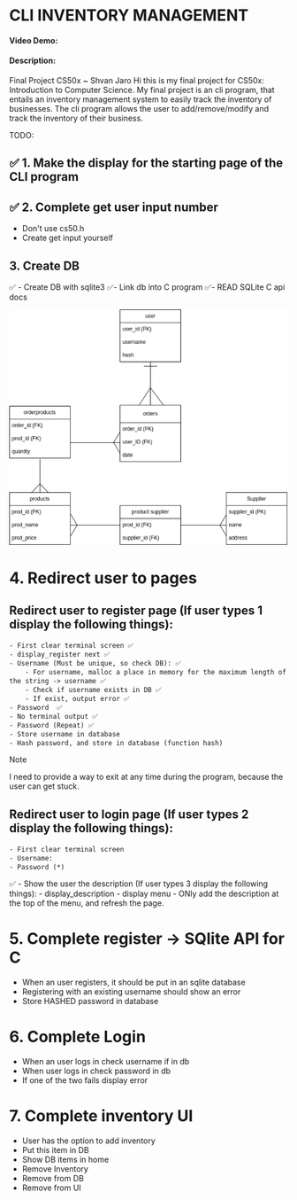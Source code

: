 # CLI INVENTORY MANAGEMENT
#### Video Demo: <URL HERE>
#### Description: 
Final Project CS50x ~ Shvan Jaro
Hi this is my final project for CS50x: Introduction to Computer Science.
My final project is an cli program, that entails an inventory management system to easily track the inventory of businesses. 
The cli program allows the user to add/remove/modify and track the inventory of their business.

TODO:
## ✅ 1. Make the display for the starting page of the CLI program 

## ✅ 2. Complete get user input number
- Don't use cs50.h
- Create get input yourself 

## 3. Create DB
✅ - Create DB with sqlite3
✅- Link db into C program
✅- READ SQLite C api docs

![Database](assets/DB-finalproject.drawio.png)

# 4. Redirect user to pages
## Redirect user to register page (If user types 1 display the following things):
    - First clear terminal screen ✅
    - display_register next ✅
    - Username (Must be unique, so check DB): ✅
        - For username, malloc a place in memory for the maximum length of the string -> username ✅
        - Check if username exists in DB ✅
        - If exist, output error ✅
    - Password  ✅
    - No terminal output ✅
    - Password (Repeat) ✅
    - Store username in database 
    - Hash password, and store in database (function hash)

> [!NOTE]
 > I need to provide a way to exit at any time during the program, because the user can get stuck.

## Redirect user to login page (If user types 2 display the following things):
    - First clear terminal screen
    - Username:
    - Password (*)

✅ - Show the user the description (If user types 3 display the following things):
    - display_description
    - display menu
    - ONly add the description at the top of the menu, and refresh the page. 

# 5. Complete register -> SQlite API for C
- When an user registers, it should be put in an sqlite database
- Registering with an existing username should show an error
- Store HASHED password in database

# 6. Complete Login 
- When an user logs in check username if in db
- When user logs in check password in db
- If one of the two fails display error

# 7. Complete inventory UI
- User has the option to add inventory
- Put this item in DB
- Show DB items in home 
- Remove Inventory
- Remove from DB
- Remove from UI
